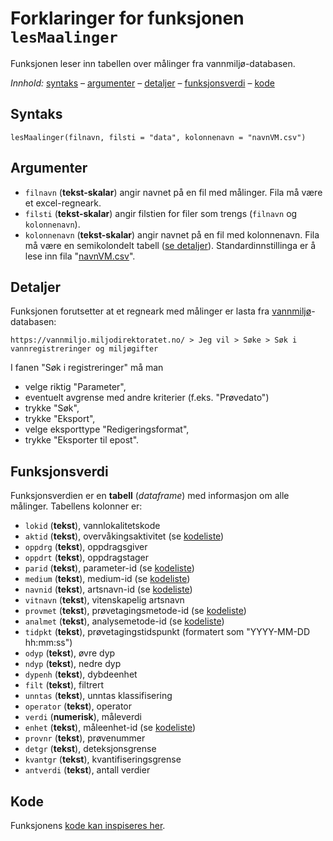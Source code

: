 # Forklaringer for funksjonen `lesMaalinger`

Funksjonen leser inn tabellen over målinger fra vannmiljø-databasen.

_Innhold:_ [syntaks](#syntaks) – [argumenter](#argumenter) – [detaljer](#detaljer) – [funksjonsverdi](#funksjonsverdi) – [kode](#kode)


## Syntaks

```{r}
lesMaalinger(filnavn, filsti = "data", kolonnenavn = "navnVM.csv")
```


## Argumenter

* `filnavn` (**tekst-skalar**) angir navnet på en fil med målinger. Fila må være et excel-regneark.
* `filsti`  (**tekst-skalar**) angir filstien for filer som trengs (`filnavn` og `kolonnenavn`).
* `kolonnenavn` (**tekst-skalar**) angir navnet på en fil med kolonnenavn. Fila må være en semikolondelt tabell ([se detaljer](hjelpfil.md#vannmiljø-data-navnvm.csv)). Standardinnstillinga er å lese inn fila "[navnVM.csv](../data/navnVM.csv)".


## Detaljer

Funksjonen forutsetter at et regneark med målinger er lasta fra [vannmiljø](https://vannmiljo.miljodirektoratet.no/)-databasen:

`https://vannmiljo.miljodirektoratet.no/ > Jeg vil > Søke > Søk i vannregistreringer og miljøgifter`

I fanen "Søk i registreringer" må man

- velge riktig "Parameter",
- eventuelt avgrense med andre kriterier (f.eks. "Prøvedato")
- trykke "Søk",
- trykke "Eksport",
- velge eksporttype "Redigeringsformat",
- trykke "Eksporter til epost".


## Funksjonsverdi

Funksjonsverdien er en **tabell** (_dataframe_) med informasjon om alle målinger. Tabellens kolonner er:

- `lokid` (**tekst**), vannlokalitetskode
- `aktid` (**tekst**), overvåkingsaktivitet (se [kodeliste](https://vannmiljokoder.miljodirektoratet.no/activity))
- `oppdrg` (**tekst**), oppdragsgiver
- `oppdrt` (**tekst**), oppdragstager
- `parid` (**tekst**), parameter-id (se [kodeliste](https://vannmiljokoder.miljodirektoratet.no/parameter/bio))
- `medium` (**tekst**), medium-id (se [kodeliste](https://vannmiljokoder.miljodirektoratet.no/medium))
- `navnid` (**tekst**), artsnavn-id (se [kodeliste](https://vannmiljokoder.miljodirektoratet.no/species))
- `vitnavn` (**tekst**), vitenskapelig artsnavn
- `provmet` (**tekst**), prøvetagingsmetode-id (se [kodeliste](https://vannmiljokoder.miljodirektoratet.no/samplingMethod))
- `analmet` (**tekst**), analysemetode-id (se [kodeliste](https://vannmiljokoder.miljodirektoratet.no/analysisMethod))
- `tidpkt` (**tekst**), prøvetagingstidspunkt (formatert som "YYYY-MM-DD hh:mm:ss")
- `odyp` (**tekst**), øvre dyp
- `ndyp` (**tekst**), nedre dyp
- `dypenh` (**tekst**), dybdeenhet
- `filt` (**tekst**), filtrert
- `unntas` (**tekst**), unntas klassifisering
- `operator` (**tekst**), operator
- `verdi` (**numerisk**), måleverdi
- `enhet` (**tekst**), måleenhet-id (se [kodeliste](https://vannmiljokoder.miljodirektoratet.no/unit))
- `provnr` (**tekst**), prøvenummer
- `detgr` (**tekst**), deteksjonsgrense
- `kvantgr` (**tekst**), kvantifiseringsgrense
- `antverdi` (**tekst**), antall verdier


## Kode

Funksjonens [kode kan inspiseres her](../R/lesMaalinger.R).


